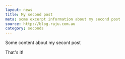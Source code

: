 ```yaml
---
layout: news
title: My second post
meta: some excerpt information about my second post
source: http://blog.raju.com.au
category: seconds
---
```


Some content about my secont post


That's it!